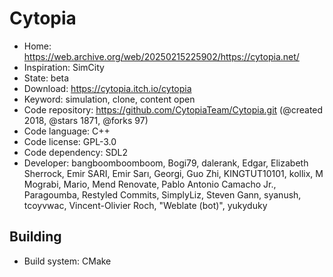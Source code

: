# Cytopia

- Home: https://web.archive.org/web/20250215225902/https://cytopia.net/
- Inspiration: SimCity
- State: beta
- Download: https://cytopia.itch.io/cytopia
- Keyword: simulation, clone, content open
- Code repository: https://github.com/CytopiaTeam/Cytopia.git (@created 2018, @stars 1871, @forks 97)
- Code language: C++
- Code license: GPL-3.0
- Code dependency: SDL2
- Developer: bangboomboomboom, Bogi79, dalerank, Edgar, Elizabeth Sherrock, Emir SARI, Emir Sarı, Georgi, Guo Zhi, KINGTUT10101, kollix, M Mograbi, Mario, Mend Renovate, Pablo Antonio Camacho Jr., Paragoumba, Restyled Commits, SimplyLiz, Steven Gann, syanush, tcoyvwac, Vincent-Olivier Roch, "Weblate (bot)", yukyduky

## Building

- Build system: CMake
